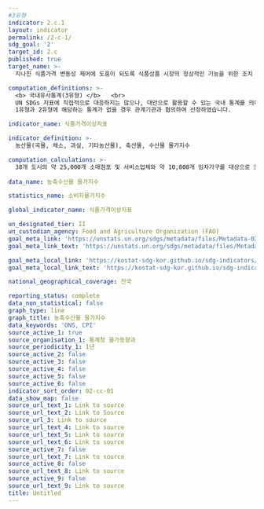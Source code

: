 ```yaml
---
#3유형
indicator: 2.c.1
layout: indicator
permalink: /2-c-1/
sdg_goal: '2'
target_id: 2.c
published: true
target_name: >-
  지나친 식품가격 변동성 제어에 도움이 되도록 식품상품 시장의 정상적인 기능을 위한 조치 채택

computation_definitions: >-
  <b> 국내유사통계(3유형) </b>   <br>
  UN SDGs 지표에 직접적으로 대응하지는 않으나, 대안으로 활용할 수 있는 국내 통계를 의미합니다.    <br> 
  1유형과 2유형에 해당하는 통계가 없을 경우 관계기관과 협의하여 선정하였습니다.  

indicator_name: 식품가격이상지표

indicator_definition: >-
  농산물(곡물, 채소, 과실, 기타농산물), 축산물, 수산물 물가지수

computation_calculations: >-
  38개 도시의 약 25,000개 소매점포 및 서비스업체와 약 10,800개 임차가구를 대상으로 조사
  
data_name: 농축수산물 물가지수

statistics_name: 소비자물가지수

global_indicator_name: 식품가격이상지표

un_designated_tier: II
un_custodian_agency: Food and Agriculture Organization (FAO)
goal_meta_link: 'https://unstats.un.org/sdgs/metadata/files/Metadata-02-0c-01.pdf'
goal_meta_link_text: 'https://unstats.un.org/sdgs/metadata/files/Metadata-02-0c-01.pdf'

goal_meta_local_link: 'https://kostat-sdg-kor.github.io/sdg-indicators/public/data/Metadata-02-0c-01_KOR.pdf'
goal_meta_local_link_text: 'https://kostat-sdg-kor.github.io/sdg-indicators/public/data/Metadata-02-0c-01_KOR.pdf'

national_geographical_coverage: 전국

reporting_status: complete
data_non_statistical: false
graph_type: line
graph_title: 농축수산물 물가지수
data_keywords: 'ONS, CPI'
source_active_1: true
source_organisation_1: 통계청 물가동향과
source_periodicity_1: 1년
source_active_2: false
source_active_3: false
source_active_4: false
source_active_5: false
source_active_6: false
indicator_sort_order: 02-cc-01
data_show_map: false
source_url_text_1: Link to source
source_url_text_2: Link to Source
source_url_3: Link to source
source_url_text_4: Link to source
source_url_text_5: Link to source
source_url_text_6: Link to source
source_active_7: false
source_url_text_7: Link to source
source_active_8: false
source_url_text_8: Link to source
source_active_9: false
source_url_text_9: Link to source
title: Untitled
---
```

